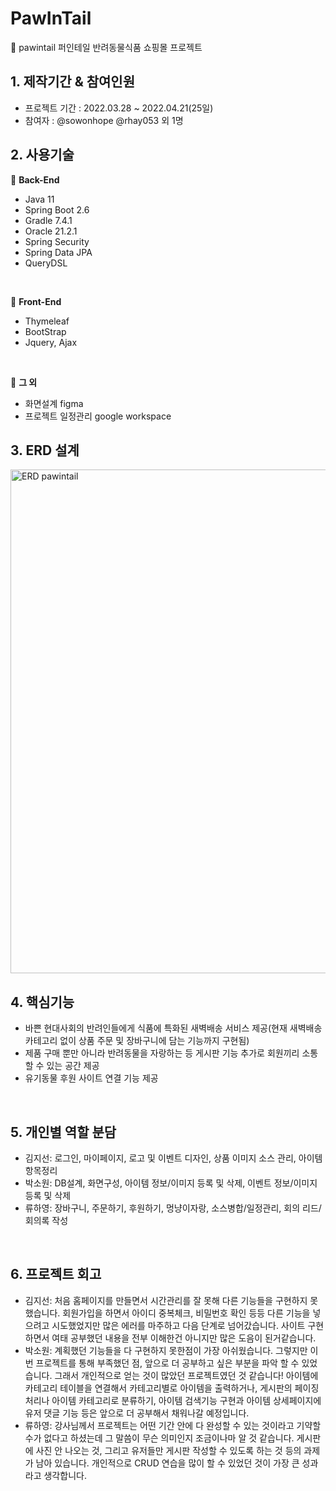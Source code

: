 # PawInTail
📌 pawintail 퍼인테일 반려동물식품 쇼핑몰 프로젝트

## 1. 제작기간 & 참여인원
- 프로젝트 기간 : 2022.03.28 ~ 2022.04.21(25일) </li>
- 참여자 : @sowonhope @rhay053 외 1명</li>

## 2. 사용기술
📎 <b>Back-End</b>
- Java 11
- Spring Boot 2.6
- Gradle 7.4.1
- Oracle 21.2.1
- Spring Security
- Spring Data JPA
- QueryDSL
<br>

📎 <b>Front-End</b>
- Thymeleaf
- BootStrap
- Jquery, Ajax
<br>

📎 <b>그 외</b>
- 화면설계 figma
- 프로젝트 일정관리 google workspace

## 3. ERD 설계
<img width="806" alt="ERD pawintail" src="https://user-images.githubusercontent.com/95905063/167971067-826e02bf-d1d1-4ae5-860b-210fcc2a7a9b.png">
<br>


## 4. 핵심기능
- 바쁜 현대사회의 반려인들에게 식품에 특화된 새벽배송 서비스 제공(현재 새벽배송 카테고리 없이 상품 주문 및 장바구니에 담는 기능까지 구현됨)<br>
- 제품 구매 뿐만 아니라 반려동물을 자랑하는 등 게시판 기능 추가로 회원끼리 소통할 수 있는 공간 제공<br>
- 유기동물 후원 사이트 연결 기능 제공
<br>

## 5. 개인별 역할 분담
- 김지선: 로그인, 마이페이지, 로고 및 이벤트 디자인, 상품 이미지 소스 관리, 아이템항목정리
- 박소원: DB설계, 화면구성, 아이템 정보/이미지 등록 및 삭제, 이벤트 정보/이미지 등록 및 삭제
- 류하영: 장바구니, 주문하기, 후원하기, 멍냥이자랑, 소스병합/일정관리, 회의 리드/회의록 작성
<br>

## 6. 프로젝트 회고 
- 김지선: 처음 홈페이지를 만들면서 시간관리를 잘 못해 다른 기능들을 구현하지 못했습니다. 회원가입을 하면서 아이디 중복체크, 비밀번호 확인 등등 다른 기능을 넣으려고 시도했었지만 많은 에러를 마주하고 다음 단계로 넘어갔습니다. 사이트 구현하면서 여태 공부했던 내용을 전부 이해한건 아니지만 많은 도음이 된거같습니다.
- 박소원: 계획했던 기능들을 다 구현하지 못한점이 가장 아쉬웠습니다. 그렇지만 이번 프로젝트를 통해 부족했던 점, 앞으로 더 공부하고 싶은 부분을 파악 할 수 있었습니다. 그래서 개인적으로 얻는 것이 많았던 프로젝트였던 것 같습니다! 아이템에 카테고리 테이블을 연결해서 카테고리별로 아이템을 출력하거나, 게시판의 페이징처리나 아이템 카테고리로 분류하기, 아이템 검색기능 구현과 아이템 상세페이지에 유저 댓글 기능 등은 앞으로 더 공부해서 채워나갈 예정입니다.
- 류하영: 강사님께서 프로젝트는 어떤 기간 안에 다 완성할 수 있는 것이라고 기약할 수가 없다고 하셨는데 그 말씀이 무슨 의미인지 조금이나마 알 것 같습니다. 게시판에 사진 안 나오는 것, 그리고 유저들만 게시판 작성할 수 있도록 하는 것 등의 과제가 남아 있습니다. 개인적으로 CRUD 연습을 많이 할 수 있었던 것이 가장 큰 성과라고 생각합니다.

